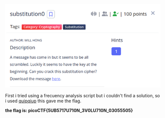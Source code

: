 <img src="img/challenge.png">

First i tried using a frecuency analysis script but i couldn't find a solution, so i used [quipqiup](/home/joseph/Documents/ctfs/picoCTF2022/Crypto/substitution0/solucion.txt) this gave me the flag.

**the flag is: picoCTF{5UB5717U710N_3V0LU710N_03055505}**

